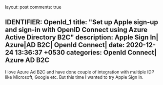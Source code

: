 layout: post
comments: true

IDENTIFIER: OpenId_1 
title:  "Set up Apple sign-up and sign-in with OpenID Connect using Azure Active Directory B2C"
description: Apple Sign In| Azure|AD B2C| OpenId Connect| 
date:   2020-12-24 13:36:37 +0530
categories: OpenId Connect| Azure AD B2C
---
I love Azure Ad B2C and have done couple of integration with multiple IDP like Microsoft, Google etc. But this time I wanted to try Apple Sign In.   

